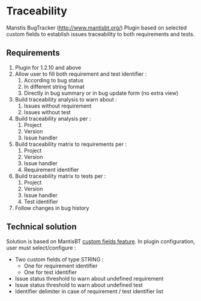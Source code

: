 # Traceability
Manstis BugTracker (http://www.mantisbt.org/) Plugin based on selected custom fields to establish issues traceability to both requirements and tests.

## Requirements
1. Plugin for 1.2.10 and above
2. Allow user to fill both requirement and test identifier :
    1. According to bug status
    2. In different string format
    3. Directly in bug summary or in bug update form (no extra view)
3. Build traceability analysis to warn about :
    1. Issues without requirement 
    2. Issues without test
4. Build traceability analysis per :
    1. Project
    2. Version
    3. Issue handler
5. Build traceability matrix to requirements per :
    1. Project
    2. Version
    3. Issue handler
    4. Requirement identifier
6. Build traceability matrix to tests per :
    1. Project
    2. Version
    3. Issue handler
    4. Test identifier
7. Follow changes in bug history

## Technical solution
Solution is based on MantisBT [custom fields feature](http://www.mantisbt.org/manual/manual.customizing.mantis.custom.fields.php).
In plugin configuration, user must select/configure :

- Two custom fields of type STRING :
    - One for requirement identifier
    - One for test identifier
- Issue status threshold to warn about undefined requirement
- Issue status threshold to warn about undefined test
- Identifier delimiter in case of requirement / test identifier list
